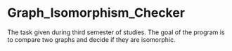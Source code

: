 # Graph_Isomorphism_Checker
The task given during third semester of studies. The goal of the program is to compare two graphs and decide if they are isomorphic.
